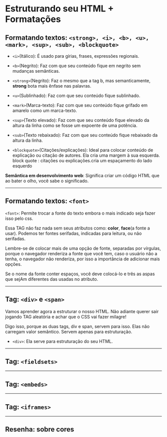 # Estruturando seu HTML + Formatações

## Formatando textos: ```<strong>, <i>, <b>, <u>, <mark>, <sup>, <sub>, <blockquote>```

*   ````<i>````(Itálico): É usado para gírias, frases, expressões regionais.

*   ````<b>````(Negrito): Faz com que seu conteúdo fique em negrito sem mudanças semânticas.

*   ````<strong>````(Negrito):  Faz o mesmo que a tag b, mas semanticamente, **strong** bota mais ênfase nas palavras.

*   ````<u>````(Sublinhado):  Faz com que seu conteúdo fique sublinhado.

*   ````<mark>````(Marca-texto):  Faz com que seu conteúdo fique grifado em amarelo como um marca-texto.

*   ````<sup>````(Texto elevado):  Faz com que seu conteúdo fique elevado da altura da linha como se fosse um expoente de uma potência.

*   ````<sub>````(Texto rebaixado):  Faz com que seu conteúdo fique rebaixado da altura da linha.

*   ````<blockquote>````(Citações/explicações): Ideal para colocar conteúdo de explicação ou citação de autores. Ela cria uma margem à sua esquerda.
block quote : citações ou explicações.cria um espaçamento do lado esquerdo 

**Semântica em desenvolvimento web**: Significa criar um código HTML que ao bater o olho, você sabe o significado. 
 
***

## Formatando textos: ```<font>```

````<font>````: Permite trocar a fonte do texto embora o mais indicado seja fazer isso pelo css. 

Essa TAG não faz nada sem seus atributos como: **color**, **face**(a fonte a usar). Podemos ter fontes serifadas, indicadas para leitura, ou não serifadas. 

Lembre-se de colocar mais de uma opção de fonte, separadas por vírgulas, porque o navegador renderiza a fonte que você tem, caso o usuário não a tenha, o navegador não renderiza, por isso a importância de adicionar mais opções.

Se o nome da fonte conter espaços, você deve colocá-lo e três as aspas que sejAm diferentes das usadas no atributo.

***

## Tag: ```<div>``` e ```<span>```

Vamos aprender agora a estruturar o nosso HTML. Não adiante querer sair jogando TAG aleatória e achar que o CSS vai fazer milagre! 

Digo isso, porque as duas tags, div e span, servem para isso. Elas não carregam valor semântico. Servem apenas para estruturação.

*   ```<div>```: Ela serve para estruturação do seu HTML. 

***
## Tag: ```<fieldsets>```

***
## Tag: ```<embeds>```

***
## Tag: ```<iframes>```

***
## Resenha: sobre cores